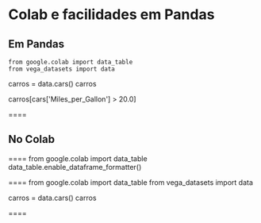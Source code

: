 # Colab e facilidades em Pandas

## Em Pandas
```
from google.colab import data_table
from vega_datasets import data
```

carros = data.cars()
carros



carros[cars['Miles_per_Gallon'] > 20.0]

====

## No Colab
====
from google.colab import data_table
data_table.enable_dataframe_formatter()

====
from google.colab import data_table
from vega_datasets import data

carros = data.cars()
carros

====
